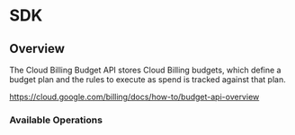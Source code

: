# SDK

## Overview

The Cloud Billing Budget API stores Cloud Billing budgets, which define a budget plan and the rules to execute as spend is tracked against that plan.

<https://cloud.google.com/billing/docs/how-to/budget-api-overview>
### Available Operations

